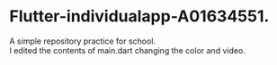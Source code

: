 # Flutter-individualapp-A01634551.    
A simple repository practice for school.    
I edited the contents of main.dart changing the color and video.      
 
